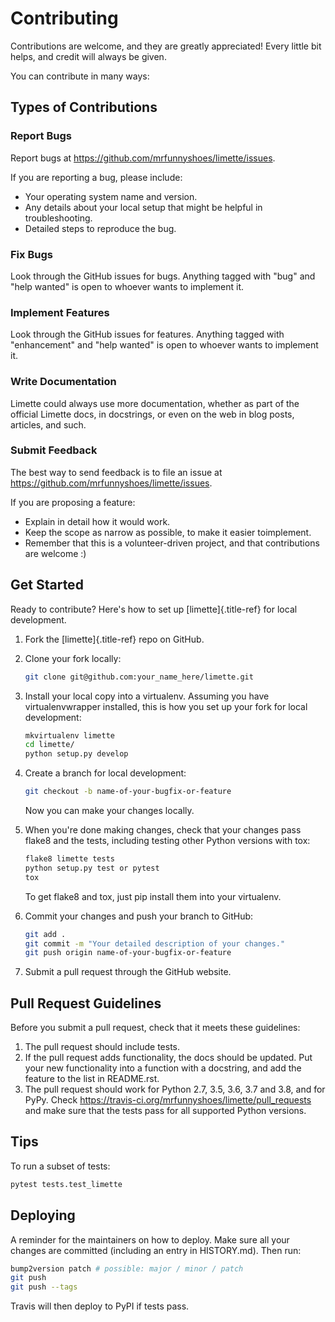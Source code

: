 # Contributing

Contributions are welcome, and they are greatly appreciated! Every
little bit helps, and credit will always be given.

You can contribute in many ways:

## Types of Contributions

### Report Bugs

Report bugs at <https://github.com/mrfunnyshoes/limette/issues>.

If you are reporting a bug, please include:

- Your operating system name and version.
- Any details about your local setup that might be helpful in troubleshooting.
- Detailed steps to reproduce the bug.

### Fix Bugs

Look through the GitHub issues for bugs. Anything tagged with \"bug\"
and \"help wanted\" is open to whoever wants to implement it.

### Implement Features

Look through the GitHub issues for features. Anything tagged with
\"enhancement\" and \"help wanted\" is open to whoever wants to
implement it.

### Write Documentation

Limette could always use more documentation, whether as part of the
official Limette docs, in docstrings, or even on the web in blog posts,
articles, and such.

### Submit Feedback

The best way to send feedback is to file an issue at
<https://github.com/mrfunnyshoes/limette/issues>.

If you are proposing a feature:

- Explain in detail how it would work.
- Keep the scope as narrow as possible, to make it easier toimplement.
- Remember that this is a volunteer-driven project, and that contributions are welcome :)

## Get Started

Ready to contribute? Here\'s how to set up [limette]{.title-ref} for
local development.

1. Fork the [limette]{.title-ref} repo on GitHub.

2. Clone your fork locally:

    ```bash
    git clone git@github.com:your_name_here/limette.git
    ```

3. Install your local copy into a virtualenv. Assuming you have
    virtualenvwrapper installed, this is how you set up your fork for
    local development:

    ```bash
    mkvirtualenv limette
    cd limette/
    python setup.py develop
    ```

4. Create a branch for local development:

    ```bash
    git checkout -b name-of-your-bugfix-or-feature
    ```

    Now you can make your changes locally.

5. When you\'re done making changes, check that your changes pass
    flake8 and the tests, including testing other Python versions with
    tox:

    ```bash
    flake8 limette tests
    python setup.py test or pytest
    tox
    ```

    To get flake8 and tox, just pip install them into your virtualenv.

6. Commit your changes and push your branch to GitHub:

    ```bash
    git add .
    git commit -m "Your detailed description of your changes."
    git push origin name-of-your-bugfix-or-feature
    ```

7. Submit a pull request through the GitHub website.

## Pull Request Guidelines

Before you submit a pull request, check that it meets these guidelines:

1. The pull request should include tests.
2. If the pull request adds functionality, the docs should be updated.
    Put your new functionality into a function with a docstring, and add
    the feature to the list in README.rst.
3. The pull request should work for Python 2.7, 3.5, 3.6, 3.7 and 3.8,
    and for PyPy. Check
    <https://travis-ci.org/mrfunnyshoes/limette/pull_requests> and make
    sure that the tests pass for all supported Python versions.

## Tips

To run a subset of tests:

```bash
pytest tests.test_limette
```

## Deploying

A reminder for the maintainers on how to deploy. Make sure all your
changes are committed (including an entry in HISTORY.md). Then run:

```bash
bump2version patch # possible: major / minor / patch
git push
git push --tags
```

Travis will then deploy to PyPI if tests pass.

